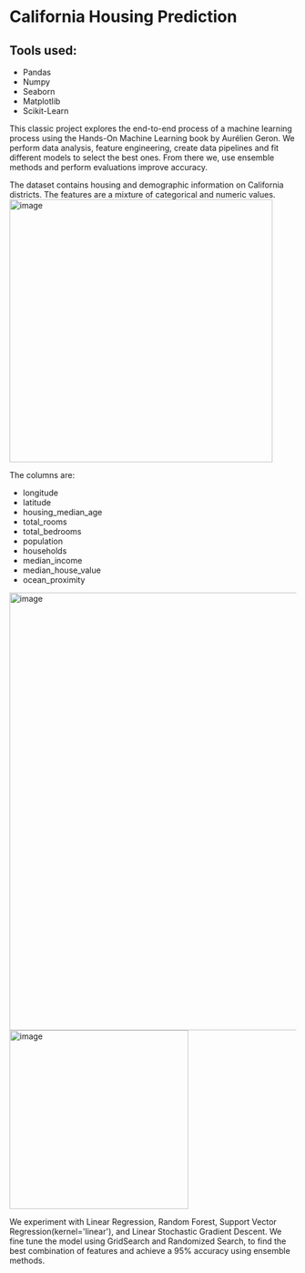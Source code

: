 # California Housing Prediction

## Tools used:
* Pandas
* Numpy
* Seaborn
* Matplotlib
* Scikit-Learn


This classic project explores the end-to-end process of a machine learning process using the Hands-On Machine Learning book by Aurélien Geron. We perform data analysis, feature engineering, create data pipelines and fit different models to select the best ones. From there we, use ensemble methods and perform evaluations improve accuracy. 

The dataset contains housing and demographic information on California districts. The features are a mixture of categorical and numeric values. 
<img width="462" alt="image" src="https://user-images.githubusercontent.com/40530704/226675118-9eeee663-c16c-46f8-852f-135ca400750a.png">


The columns are: 
* longitude
* latitude
* housing_median_age
* total_rooms
* total_bedrooms
* population
* households
* median_income
* median_house_value
* ocean_proximity

<img width="769" alt="image" src="https://user-images.githubusercontent.com/40530704/226673474-71bc2e08-482d-4048-90cd-d564c94c6030.png">

<img width="314" alt="image" src="https://user-images.githubusercontent.com/40530704/226676313-2fc21f03-0784-4288-abdd-82b99a6c51bb.png">


We experiment with Linear Regression, Random Forest, Support Vector Regression(kernel='linear'), and Linear Stochastic Gradient Descent. We fine tune the model using GridSearch and Randomized Search, to find the best combination of features and achieve a 95% accuracy using ensemble methods.
